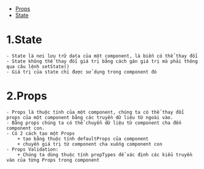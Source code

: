 * [Props]()
* [State]()

# 1.State
    - State là nơi lưu trữ data của một component, là biến có thể thay đổi
    - State không thể thay đổi giá trị bằng cách gán giá trị mà phải thông qua câu lệnh setState()
    - Giá trị của state chỉ được sử dụng trong component đó 

# 2.Props
    - Props là thuộc tính của một component, chúng ta có thể thay đổi props của một component bằng các truyền dữ liệu từ ngoài vào.
    - Bằng props chúng ta có thể chuyển dữ liệu từ component cha đến component con.
    - Có 2 cách tạo một Props
        + tạo bằng thuộc tính defaultProps của component
        + chuyền giá trị từ component cha xuống component con
    - Props Validation:
        + Chúng ta dùng thuộc tính propTypes để xác định các kiểu truyền vào của từng Props trong component
        